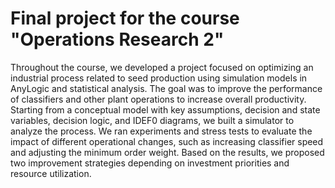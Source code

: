 # Final project for the course "Operations Research 2"

Throughout the course, we developed a project focused on optimizing an industrial process related to seed production using simulation models in AnyLogic and statistical analysis. The goal was to improve the performance of classifiers and other plant operations to increase overall productivity. Starting from a conceptual model with key assumptions, decision and state variables, decision logic, and IDEF0 diagrams, we built a simulator to analyze the process. We ran experiments and stress tests to evaluate the impact of different operational changes, such as increasing classifier speed and adjusting the minimum order weight. Based on the results, we proposed two improvement strategies depending on investment priorities and resource utilization.
